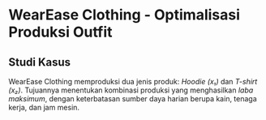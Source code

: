 # WearEase Clothing - Optimalisasi Produksi Outfit

## Studi Kasus
WearEase Clothing memproduksi dua jenis produk: *Hoodie (x₁)* dan *T-shirt (x₂)*.
Tujuannya menentukan kombinasi produksi yang menghasilkan *laba maksimum*, dengan keterbatasan sumber daya harian berupa kain, tenaga kerja, dan jam mesin.
